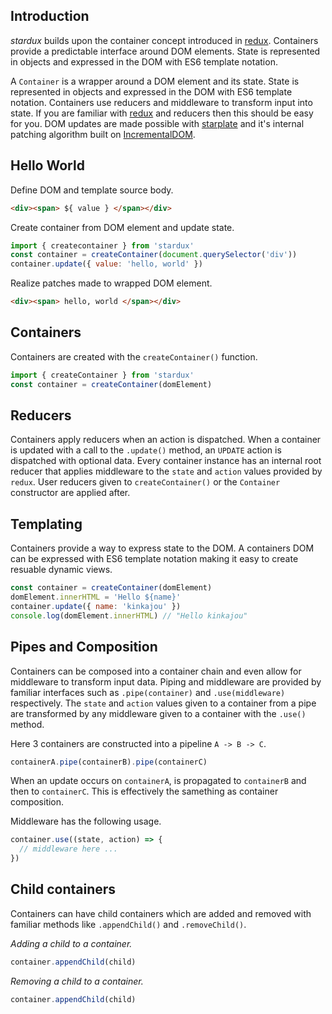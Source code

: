 ## Introduction

*stardux* builds upon the container concept introduced in
[redux](https://github.com/rackt/redux). Containers provide
a predictable interface around DOM elements. State is represented
in objects and expressed in the DOM with ES6 template notation.

A `Container` is a wrapper around a DOM element and its state. State is
represented in objects and expressed in the DOM with ES6 template
notation. Containers use reducers and middleware to transform input
into state. If you are familiar with
[redux](https://github.com/rackt/redux) and reducers then this should be
easy for you. DOM updates are made possible with
[starplate](https://github.com/littlstar/starplate) and it's internal
patching algorithm built on
[IncrementalDOM](https://github.com/google/incremental-dom).

## Hello World

Define DOM and template source body.

```html
<div><span> ${ value } </span></div>
```

Create container from DOM element and update state.

```js
import { createcontainer } from 'stardux'
const container = createContainer(document.querySelector('div'))
container.update({ value: 'hello, world' })
```

Realize patches made to wrapped DOM element.

```html
<div><span> hello, world </span></div>
```

## Containers

Containers are created with the `createContainer()` function.

```js
import { createContainer } from 'stardux'
const container = createContainer(domElement)
```

## Reducers

Containers apply reducers when an action is dispatched. When a container
is updated with a call to the `.update()` method, an `UPDATE` action is
dispatched with optional data. Every container instance has an internal
root reducer that applies middleware to the `state` and `action` values
provided by `redux`. User reducers given to `createContainer()` or the
`Container` constructor are applied after.

## Templating

Containers provide a way to express state to the DOM. A containers DOM
can be expressed with ES6 template notation making it easy to
create resuable dynamic views.

```js
const container = createContainer(domElement)
domElement.innerHTML = 'Hello ${name}'
container.update({ name: 'kinkajou' })
console.log(domElement.innerHTML) // "Hello kinkajou"
```

## Pipes and Composition

Containers can be composed into a container chain and even allow for
middleware to transform input data. Piping and middleware are provided by
familiar interfaces such as `.pipe(container)` and `.use(middleware)`
respectively. The `state` and `action` values given to a container from
a pipe are transformed by any middleware given to a container with the
`.use()` method.

Here 3 containers are constructed into a pipeline `A -> B -> C`.

```js
containerA.pipe(containerB).pipe(containerC)
```

When an update occurs on `containerA`, is propagated to `containerB` and
then to `containerC`. This is effectively the samething as container
composition.

Middleware has the following usage.

```js
container.use((state, action) => {
  // middleware here ...
})
```

## Child containers

Containers can have child containers which are added and removed with
familiar methods like `.appendChild()` and `.removeChild()`.

*Adding a child to a container.*

```js
container.appendChild(child)
```

*Removing a child to a container.*

```js
container.appendChild(child)
```
